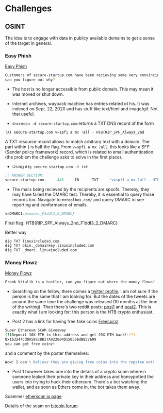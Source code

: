 # Challenges

## OSINT

The idea is to engage with data in publicy available domains to get a sense of the target in general.

### Easy Phish

[Easy Phish](https://app.hackthebox.eu/challenges/Easy-Phish)

```sh
Customers of secure-startup.com have been recieving some very convincing phishing emails, 
can you figure out why?
```
- The host is no longer accessible from public domain. This may mean it was moved or shut down.

- Internet archives, wayback machine has entries related ot his. It was indexed on Sept. 22, 2020 and has stuff like text/html and image/gif. Not that useful.

- `dnsrecon -d secure-startup.com` returns a TXT DNS record of the form

```s
TXT secure-startup.com v=spf1 a mx ?all - HTB{RIP_SPF_Always_2nd
```
A TXT resource record allows to match arbitrary text with a domain. The part within { is half the flag. From `v=spf1 a mx ?all`, this looks like a SFP (Sender policy framework) record, which is related to email authentication (the problem the challenge asks to solve in the first place).

- Using `dig secure-startup.com -t txt`

```s
;; ANSWER SECTION:
secure-startup.com.     445     IN      TXT     "v=spf1 a mx ?all - HTB{RIP_SPF_Always_2nd"
```
- The mails being recieved by the recipients are spoofs. Thereby, they may have failed the DMARC test. Thereby, it is essential to query those records too. Navigate to `mxtoolbox.com/` and query DMARC to see reporting and conformance of emails.

```s
v=DMARC1;p=none;_F1ddl3_2_DMARC}
```

Final flag: HTB{RIP_SPF_Always_2nd_F1ddl3_2_DMARC}

Better way

```s
dig TXT linuxincluded.com
dig TXT dkim._domainkey.linuxincluded.com
dig TXT _dmarc. linuxincluded.com
```
### Money Flowz

[Money Flowz](https://app.hackthebox.eu/challenges/Money-Flowz)


```sh
Frank Vitalik is a hustler, can you figure out where the money flows?
```
- Searching on the fellow, there comes a [twitter profile](https://twitter.com/frankvitalik). I am not sure if the person is the same that I am looking for. But the dates of the tweets are around the same time the challenge was released (10 months at the time of the writing). Then there's two reddit posts: [post1](https://www.reddit.com/user/frankvitalik/comments/goxkz7/whats_the_cleverest_scam_youve_seen_in_crypto/) and [post2](https://www.reddit.com/user/frankvitalik/comments/goxefp/incredible_scam_giveaway_you_can_get_free_coins/). This is exactly what I am looking for: this person is the HTB crypto enthusiast.

- Post 2 has a link for having free fake coins [Freecoinz](https://steemit.com/htb/@freecoinz/freecoinz)

```sh
Super Ethereum SCAM Giveaway
(?)Deposit 10X ETH to this address and get 20X ETH back!!(?)
0x1b3247Cd0A59ac8B37A922804D150556dB837699
you can get free coinz!
```
and a comment by the poster themselves:

```sh
Wow! I can't believe they are giving free coins into the ropsten net!
```
- Post 1 however takes one into the details of a crypto scam wherein someone leaked their private key in their address and honeypotted the users into trying to hack their ethereum. There's a bot watching the wallet, and as soon as Ethers come in, the bot takes them away.

Scammer [etherscan.io page](https://etherscan.io/address/0xb7605ddc0327406a7ac225b9de87865e22ac5927)

Details of the scam on [bitcoin forum](https://bitcointalk.org/index.php?topic=2237480.0)
